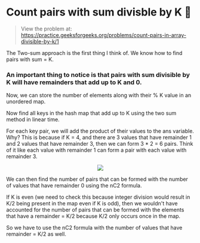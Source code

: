 # Count pairs with sum divisble by K 👯 
> View the problem at: https://practice.geeksforgeeks.org/problems/count-pairs-in-array-divisible-by-k/1

The Two-sum approach is the first thing I think of. We know how to find pairs with sum = K.

### An important thing to notice is that pairs with sum divisible by K will have remainders that add up to K and 0.

Now, we can store the number of elements along with their % K value in an unordered map.

Now find all keys in the hash map that add up to K using the two sum method in linear time.

For each key pair, we will add the product of their values to the ans variable. Why? This is because
if K = 4, and there are 3 values that have remainder 1 and 2 values that have remainder 3, then we can form 3 * 2 = 6 pairs.
Think of it like each value with remainder 1 can form a pair with each value with remainder 3.

<p align="center">
  <img src="https://github.com/nithishakumar/arriving-at-DSA-solns/blob/main/42.%20Trapping%20Rain%20Water/img/rainwatertrap.png" /> 
 </p>

We can then find the number of pairs that can be formed with the number of values that have remainder 0
using the nC2 formula.

If K is even (we need to check this because integer division would result in K/2 being present in the map
even if K is odd), then we wouldn't have accounted for the number of pairs that can be formed with the elements
that have a remainder = K/2 because K/2 only occurs once in the map.

So we have to use the nC2 formula with the number of values that have remainder = K/2 as well.








